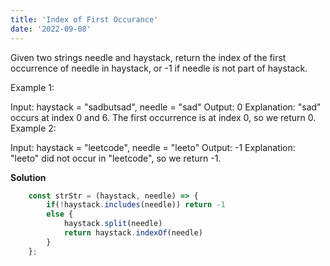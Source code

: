 ```yaml
---
title: 'Index of First Occurance'
date: '2022-09-08'
---
```


Given two strings needle and haystack, return the index of the first occurrence of needle in haystack, or -1 if needle is not part of haystack.

Example 1:

Input: haystack = "sadbutsad", needle = "sad"
Output: 0
Explanation: "sad" occurs at index 0 and 6.
The first occurrence is at index 0, so we return 0.
Example 2:

Input: haystack = "leetcode", needle = "leeto"
Output: -1
Explanation: "leeto" did not occur in "leetcode", so we return -1.

**Solution**
```js
    const strStr = (haystack, needle) => {
        if(!haystack.includes(needle)) return -1
        else {
            haystack.split(needle)
            return haystack.indexOf(needle)
        }
    };
```